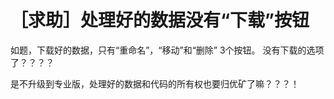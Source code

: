 # ［求助］处理好的数据没有“下载”按钮

如题，下载好的数据，只有“重命名”，“移动”和“删除” 3个按钮。
没有下载的选项了？？？？

是不升级到专业版，处理好的数据和代码的所有权也要归优矿了嘛？？？！